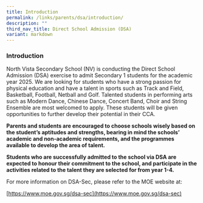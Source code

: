 ```yaml
---
title: Introduction
permalink: /links/parents/dsa/introduction/
description: ""
third_nav_title: Direct School Admission (DSA)
variant: markdown
---
```

### **Introduction**

North Vista Secondary School (NV) is conducting the Direct School Admission (DSA) exercise to admit Secondary 1 students for the academic year 2025. We are looking for students who have a strong passion for physical education and have a talent in sports such as Track and Field, Basketball, Football, Netball and Golf. Talented students in performing arts such as Modern Dance, Chinese Dance, Concert Band, Choir and String Ensemble are most welcomed to apply. These students will be given opportunities to further develop their potential in their CCA.

**Parents and students are encouraged to choose schools wisely based on the student’s aptitudes and strengths, bearing in mind the schools’ academic and non-academic requirements, and the programmes available to develop the area of talent.** 

**Students who are successfully admitted to the school via DSA are expected to honour their commitment to the school, and participate in the activities related to the talent they are selected for from year 1-4.** 

For more information on DSA-Sec, please refer to the MOE website at:

[https://www.moe.gov.sg/dsa-sec](https://www.moe.gov.sg/dsa-sec)